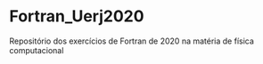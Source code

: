 # Fortran_Uerj2020
Repositório dos exercícios de Fortran de 2020 na matéria de física computacional

